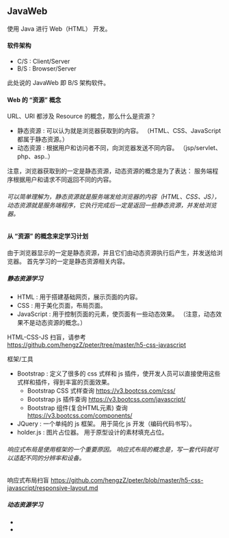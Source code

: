 ## JavaWeb
使用 Java 进行 Web（HTML） 开发。

#### 软件架构
* C/S : Client/Server
* B/S : Browser/Server

此处说的 JavaWeb 即 B/S 架构软件。

#### Web 的 “资源” 概念
URL、URI 都涉及 Resource 的概念，那么什么是资源？
* 静态资源 : 可以认为就是浏览器获取到的内容。 （HTML、CSS、JavaScript 都属于静态资源。）
* 动态资源 : 根据用户和访问者不同，向浏览器发送不同内容。 （jsp/servlet、php、asp..）

注意，浏览器获取到的一定是静态资源，动态资源的概念是为了表达： 服务端程序根据用户和请求不同返回不同的内容。
###### 可以简单理解为，静态资源就是服务端发给浏览器的内容（HTML、CSS、JS），动态资源就是服务端程序，它执行完成后一定是返回一些静态资源，并发给浏览器。

#### 从 “资源” 的概念来定学习计划
由于浏览器显示的一定是静态资源，并且它们由动态资源执行后产生，并发送给浏览器。 首先学习的一定是静态资源相关内容。

##### 静态资源学习
* HTML : 用于搭建基础网页，展示页面的内容。
* CSS : 用于美化页面，布局页面。
* JavaScript : 用于控制页面的元素，使页面有一些动态效果。 （注意，动态效果不是动态资源的概念。）

HTML-CSS-JS 扫盲，请参考 https://github.com/hengzZ/peter/tree/master/h5-css-javascript

框架/工具
* Bootstrap : 定义了很多的 css 式样和 js 插件，使开发人员可以直接使用这些式样和插件，得到丰富的页面效果。
    * Bootstrap CSS 式样查询 https://v3.bootcss.com/css/
    * Bootstrap js 插件查询 https://v3.bootcss.com/javascript/
    * Bootstrap 组件(复合HTML元素) 查询 https://v3.bootcss.com/components/
* JQuery : 一个单纯的 js 框架。 用于简化 js 开发（编码代码书写）。
* holder.js : 图片占位器。 用于原型设计的素材填充占位。

###### 响应式布局是使用框架的一个重要原因。 响应式布局的概念是，写一套代码就可以适配不同的分辨率和设备。
响应式布局扫盲 https://github.com/hengzZ/peter/blob/master/h5-css-javascript/responsive-layout.md

##### 动态资源学习
* 
* 
